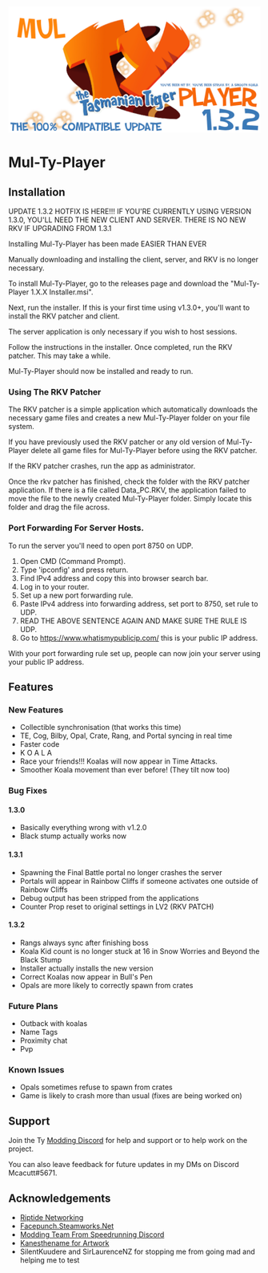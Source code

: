 
![Mul-Ty-Player](/Multyplayer%20logo.png)
# Mul-Ty-Player

## Installation

UPDATE 1.3.2 HOTFIX IS HERE!!! IF YOU'RE CURRENTLY USING VERSION 1.3.0, YOU'LL NEED THE NEW CLIENT AND SERVER. THERE IS NO NEW RKV IF UPGRADING FROM 1.3.1

Installing Mul-Ty-Player has been made EASIER THAN EVER

Manually downloading and installing the client, server, and RKV is no longer necessary.

To install Mul-Ty-Player, go to the releases page and download the "Mul-Ty-Player 1.X.X Installer.msi".

Next, run the installer. If this is your first time using v1.3.0+, you'll want to install the RKV patcher and client.

The server application is only necessary if you wish to host sessions.

Follow the instructions in the installer. Once completed, run the RKV patcher. This may take a while.

Mul-Ty-Player should now be installed and ready to run.

### Using The RKV Patcher

The RKV patcher is a simple application which automatically downloads the necessary game files and creates a new Mul-Ty-Player folder on your file system.

If you have previously used the RKV patcher or any old version of Mul-Ty-Player delete all game files for Mul-Ty-Player before using the RKV patcher.

If the RKV patcher crashes, run the app as administrator.

Once the rkv patcher has finished, check the folder with the RKV patcher application. If there is a file called Data_PC.RKV,
the application failed to move the file to the newly created Mul-Ty-Player folder. Simply locate this folder and drag the file across.

### Port Forwarding For Server Hosts.
To run the server you'll need to open port 8750 on UDP.

1. Open CMD (Command Prompt).
2. Type 'ipconfig' and press return.
3. Find IPv4 address and copy this into browser search bar.
4. Log in to your router.
5. Set up a new port forwarding rule.
6. Paste IPv4 address into forwarding address, set port to 8750, set rule to UDP.
7. READ THE ABOVE SENTENCE AGAIN AND MAKE SURE THE RULE IS UDP.
8. Go to https://www.whatismypublicip.com/ this is your public IP address.

With your port forwarding rule set up, people can now join your server using your public IP address.

## Features

### New Features
- Collectible synchronisation (that works this time)
- TE, Cog, Bilby, Opal, Crate, Rang, and Portal syncing in real time
- Faster code
- K O A L A
- Race your friends!!! Koalas will now appear in Time Attacks.
- Smoother Koala movement than ever before! (They tilt now too)

### Bug Fixes

#### 1.3.0
- Basically everything wrong with v1.2.0
- Black stump actually works now

#### 1.3.1
- Spawning the Final Battle portal no longer crashes the server
- Portals will appear in Rainbow Cliffs if someone activates one outside of Rainbow Cliffs
- Debug output has been stripped from the applications
- Counter Prop reset to original settings in LV2 (RKV PATCH)

#### 1.3.2
- Rangs always sync after finishing boss
- Koala Kid count is no longer stuck at 16 in Snow Worries and Beyond the Black Stump
- Installer actually installs the new version
- Correct Koalas now appear in Bull's Pen
- Opals are more likely to correctly spawn from crates

### Future Plans
- Outback with koalas
- Name Tags
- Proximity chat
- Pvp

### Known Issues
- Opals sometimes refuse to spawn from crates
- Game is likely to crash more than usual (fixes are being worked on)

## Support

Join the Ty [Modding Discord](https://discord.gg/ENTV72BWru) for help and support or to help work on the project.

You can also leave feedback for future updates in my DMs on Discord Mcacutt#5671.

## Acknowledgements

 - [Riptide Networking](https://github.com/RiptideNetworking/Riptide)
 - [Facepunch.Steamworks.Net](https://wiki.facepunch.com/steamworks/)
 - [Modding Team From Speedrunning Discord](https://discord.gg/ENTV72BWru)
 - [Kanesthename for Artwork](https://www.deviantart.com/kanesthename/art/Ty-The-Tasmanian-Tiger-Logo-Recreation-Render-271468546)
 - SilentKuudere and SirLaurenceNZ for stopping me from going mad and helping me to test
